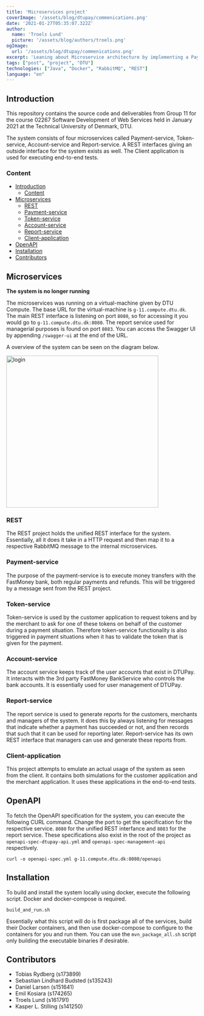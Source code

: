 ```yaml
---
title: 'Microservices project'
coverImage: '/assets/blog/dtupay/commenications.png'
date: '2021-01-27T05:35:07.322Z'
author:
  name: 'Troels Lund'
  picture: '/assets/blog/authors/troels.png'
ogImage:
  url: '/assets/blog/dtupay/commenications.png'
excerpt: 'Leaning about Microservice architecture by implementing a Payment-service.'
tags: ["post", "project", "DTU"]
technologies: ["Java", "Docker", "RabbitMQ", "REST"]
language: "en"
---
```


## Introduction

This repository contains the source code and deliverables from Group 11 for the course 02267 Software Development of Web Services held in January 2021 at the Technical University of Denmark, DTU.

The system consists of four microservices called Payment-service, Token-service, Account-service and Report-service. A REST interfaces giving an outside interface for the system exists as well. The Client application is used for executing end-to-end tests.

### Content

- [Introduction](#introduction)
  - [Content](#content)
- [Microservices](#microservices)
  - [REST](#rest)
  - [Payment-service](#payment-service)
  - [Token-service](#token-service)
  - [Account-service](#account-service)
  - [Report-service](#report-service)
  - [Client-application](#client-application)
- [OpenAPI](#openapi)
- [Installation](#installation)
- [Contributors](#contributors)

## Microservices

**The system is no longer running** 

The microservices was running on a virtual-machine given by DTU Compute. The
base URL for the virtual-machine is `g-11.compute.dtu.dk`. The main REST interface is listening on port `8080`, so for accessing it you would go to `g-11.compute.dtu.dk:8080`. The report service used for managerial purposes is found on port `8083`. You can access the Swagger UI by appending `/swagger-ui` at the end of the URL.

A overview of the system can be seen on the diagram below. 

<img src="/assets/blog/dtupay/commenications.png" alt="login" style="height:400px !important;" />

### REST

The REST project holds the unified REST interface for the system. Essentially, all it does it take in a HTTP request and then map it to a respective RabbitMQ message to the internal microservices.

### Payment-service

The purpose of the payment-service is to execute money transfers with the FastMoney bank, both regular payments and refunds. This will be triggered by a message sent from the REST project.


### Token-service

Token-service is used by the customer application to request tokens and by the merchant to ask for one of 
these tokens on behalf of the customer during a payment situation. Therefore token-service functionality is also triggered in payment situations when it has to validate the token that is given for the payment.


### Account-service

The account service keeps track of the user accounts that exist in DTUPay.
It interacts with the 3rd party FastMoney BankService who controls the bank accounts. It is essentially
used for user management of DTUPay.


### Report-service

The report service is used to generate reports for the customers, merchants and managers of the system. It does this by always listening for messages that indicate whether a payment has succeeded or not,
and then records that such that it can be used
for reporting later. Report-service has its own
REST interface that managers can use and generate
these reports from.


### Client-application

This project attempts to emulate an actual usage of the system as seen from the client. It contains both simulations for the customer application and the merchant application. It uses these applications in the end-to-end tests.


## OpenAPI

To fetch the OpenAPI specification for the system, you can execute the following CURL command. Change the port to get the specification for
the respective service. `8080` for the unified REST interfance and `8083` for the report service. These specifications also exist in the root of the project as `openapi-spec-dtupay-api.yml` and `openapi-spec-management-api` respectively.

```
curl -o openapi-spec.yml g-11.compute.dtu.dk:8080/openapi
```

## Installation

To build and install the system locally using docker, execute the following script. Docker and
docker-compose is required. 

```
build_and_run.sh
```

Essentially what this script will do is first package all of the services, build their Docker containers, and then use docker-compose to configure to the containers for you and run them. You can use the `mvn_package_all.sh` script only building the executable binaries if desirable.


## Contributors

- Tobias Rydberg (s173899)
- Sebastian Lindhard Budsted (s135243)
- Daniel Larsen (s151641)
- Emil Kosiara (s174265)
- Troels Lund (s161791)
- Kasper L. Stilling (s141250)
